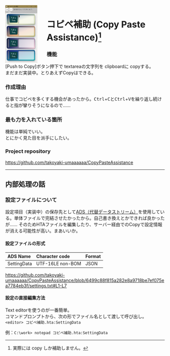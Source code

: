 <img src="docs/images/画面.png" alt="動作画面"  style="float: left; width: 20%; max-width: 150px; margin-right: 30px" align="left" >

# コピペ補助 (Copy Paste Assistance)[^1]

[^1]: 実際には copy しか補助しません。

### 機能
[Push to Copy]ボタン押下で textareaの文字列を clipboardに copyする。  
まだまだ実装中。とりあえずCopyはできる。

### 作成理由
仕事でコピペを多くする機会があったから。<kbd>Ctrl</kbd>+<kbd>C</kbd>と<kbd>Ctrl</kbd>+<kbd>V</kbd>を繰り返し続けると指が攣りそうになるので……

### 最も力を入れている箇所
機能は単純でいい。  
とにかく見た目を派手にしたい。

### Project repository
https://github.com/takoyaki-umaaaaaa/CopyPasteAssistance

----

## 内部処理の話
### 設定ファイルについて
設定項目（実装中）の保存先として[ADS（代替データストリーム）](https://ja.wikipedia.org/wiki/%E3%83%95%E3%82%A9%E3%83%BC%E3%82%AF_(%E3%83%95%E3%82%A1%E3%82%A4%E3%83%AB%E3%82%B7%E3%82%B9%E3%83%86%E3%83%A0))を使用している。単体ファイルで完結させたかったから。自己書き換えとかできれば良かったが……
そのためHTAファイルを編集したり、サーバー経由でのCopyで設定情報が消える可能性が高い。まあいいか。

#### 設定ファイルの形式

| ADS Name     | Character code | Format |
| :---         | :---         | :---         |
| SettingData   | UTF-16LE non-BOM | JSON    |

https://github.com/takoyaki-umaaaaaa/CopyPasteAssistance/blob/6499c88f815a282e8a9718be7ef075ea7784eb3f/settings.txt#L1-L7

#### 設定の直接編集方法
Text editorを使うのが一番簡単。  
コマンドプロンプトから、次の形でファイル名として渡して呼び出し。  
`<editor> コピペ補助.hta:SettingData`  

例：`C:\work> notepad コピペ補助.hta:SettingData`  
